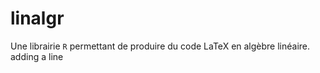 # linalgr
Une librairie  `R` permettant de produire du code LaTeX en algèbre linéaire.
adding a line
